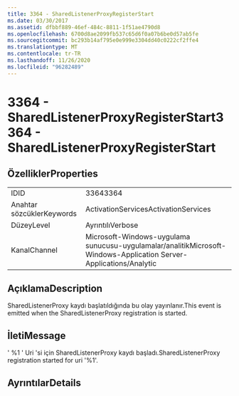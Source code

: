 ```yaml
---
title: 3364 - SharedListenerProxyRegisterStart
ms.date: 03/30/2017
ms.assetid: dfbbf889-46ef-484c-8811-1f51ae4790d8
ms.openlocfilehash: 6700d8ae2099fb537c65d6f0a07b6be0d57ab5fe
ms.sourcegitcommit: bc293b14af795e0e999e3304dd40c0222cf2ffe4
ms.translationtype: MT
ms.contentlocale: tr-TR
ms.lasthandoff: 11/26/2020
ms.locfileid: "96282489"
---
```

# <a name="3364---sharedlistenerproxyregisterstart"></a><span data-ttu-id="43ff7-102">3364 - SharedListenerProxyRegisterStart</span><span class="sxs-lookup"><span data-stu-id="43ff7-102">3364 - SharedListenerProxyRegisterStart</span></span>

## <a name="properties"></a><span data-ttu-id="43ff7-103">Özellikler</span><span class="sxs-lookup"><span data-stu-id="43ff7-103">Properties</span></span>  
  
|||  
|-|-|  
|<span data-ttu-id="43ff7-104">ID</span><span class="sxs-lookup"><span data-stu-id="43ff7-104">ID</span></span>|<span data-ttu-id="43ff7-105">3364</span><span class="sxs-lookup"><span data-stu-id="43ff7-105">3364</span></span>|  
|<span data-ttu-id="43ff7-106">Anahtar sözcükler</span><span class="sxs-lookup"><span data-stu-id="43ff7-106">Keywords</span></span>|<span data-ttu-id="43ff7-107">ActivationServices</span><span class="sxs-lookup"><span data-stu-id="43ff7-107">ActivationServices</span></span>|  
|<span data-ttu-id="43ff7-108">Düzey</span><span class="sxs-lookup"><span data-stu-id="43ff7-108">Level</span></span>|<span data-ttu-id="43ff7-109">Ayrıntılı</span><span class="sxs-lookup"><span data-stu-id="43ff7-109">Verbose</span></span>|  
|<span data-ttu-id="43ff7-110">Kanal</span><span class="sxs-lookup"><span data-stu-id="43ff7-110">Channel</span></span>|<span data-ttu-id="43ff7-111">Microsoft-Windows-uygulama sunucusu-uygulamalar/analitik</span><span class="sxs-lookup"><span data-stu-id="43ff7-111">Microsoft-Windows-Application Server-Applications/Analytic</span></span>|  
  
## <a name="description"></a><span data-ttu-id="43ff7-112">Açıklama</span><span class="sxs-lookup"><span data-stu-id="43ff7-112">Description</span></span>  

 <span data-ttu-id="43ff7-113">SharedListenerProxy kaydı başlatıldığında bu olay yayınlanır.</span><span class="sxs-lookup"><span data-stu-id="43ff7-113">This event is emitted when the SharedListenerProxy registration is started.</span></span>  
  
## <a name="message"></a><span data-ttu-id="43ff7-114">İleti</span><span class="sxs-lookup"><span data-stu-id="43ff7-114">Message</span></span>  

 <span data-ttu-id="43ff7-115">' %1 ' Uri 'si için SharedListenerProxy kaydı başladı.</span><span class="sxs-lookup"><span data-stu-id="43ff7-115">SharedListenerProxy registration started for uri '%1'.</span></span>  
  
## <a name="details"></a><span data-ttu-id="43ff7-116">Ayrıntılar</span><span class="sxs-lookup"><span data-stu-id="43ff7-116">Details</span></span>
